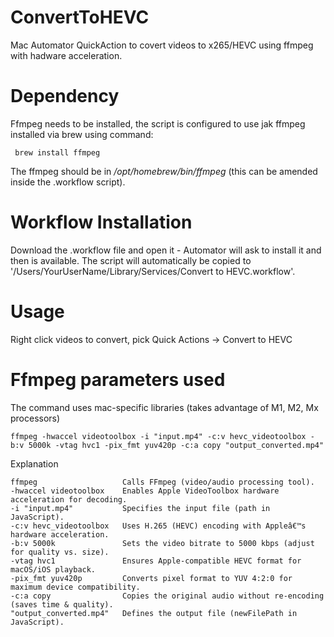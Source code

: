# ConvertToHEVC
Mac Automator QuickAction to covert videos to x265/HEVC using ffmpeg with hadware acceleration.


# Dependency
Ffmpeg needs to be installed, the script is configured to use jak ffmpeg installed via brew using command:

  ```shell
   brew install ffmpeg
   ``` 
The ffmpeg should be in */opt/homebrew/bin/ffmpeg* (this can be amended inside the .workflow script).


# Workflow Installation
Download the .workflow file and open it - Automator will ask to install it and then is available. The script will automatically be copied to '/Users/YourUserName/Library/Services/Convert to HEVC.workflow'.


# Usage
Right click videos to convert, pick Quick Actions -> Convert to HEVC


# Ffmpeg parameters used
The command uses mac-specific libraries (takes advantage of M1, M2, Mx processors)

  ```shell
ffmpeg -hwaccel videotoolbox -i "input.mp4" -c:v hevc_videotoolbox -b:v 5000k -vtag hvc1 -pix_fmt yuv420p -c:a copy "output_converted.mp4"
  ```

Explanation
  ```shell
  ffmpeg                   Calls FFmpeg (video/audio processing tool).
  -hwaccel videotoolbox    Enables Apple VideoToolbox hardware acceleration for decoding.
  -i "input.mp4"           Specifies the input file (path in JavaScript).
  -c:v hevc_videotoolbox   Uses H.265 (HEVC) encoding with Appleâ€™s hardware acceleration.
  -b:v 5000k               Sets the video bitrate to 5000 kbps (adjust for quality vs. size).
  -vtag hvc1               Ensures Apple-compatible HEVC format for macOS/iOS playback.
  -pix_fmt yuv420p         Converts pixel format to YUV 4:2:0 for maximum device compatibility.
  -c:a copy                Copies the original audio without re-encoding (saves time & quality).
  "output_converted.mp4"   Defines the output file (newFilePath in JavaScript).
   ``` 

